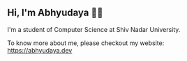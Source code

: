 ## Hi, I'm Abhyudaya 👨‍💻

I'm a student of Computer Science at Shiv Nadar University.

To know more about me, please checkout my website: https://abhyudaya.dev
